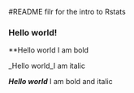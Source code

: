 #README filr for the intro to Rstats

### Hello world!

**Hello world I am bold

_Hello world_I am italic

_**Hello world**_ I am bold and italic

